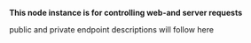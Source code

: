 
**This node instance is for controlling web-and server requests**

public and private endpoint descriptions will follow here